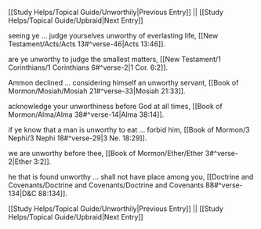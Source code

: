 [[Study Helps/Topical Guide/Unworthily|Previous Entry]]  ||  [[Study Helps/Topical Guide/Upbraid|Next Entry]]

 seeing ye ... judge yourselves unworthy of everlasting life, [[New Testament/Acts/Acts 13#^verse-46|Acts 13:46]].

 are ye unworthy to judge the smallest matters, [[New Testament/1 Corinthians/1 Corinthians 6#^verse-2|1 Cor. 6:2]].

 Ammon declined ... considering himself an unworthy servant, [[Book of Mormon/Mosiah/Mosiah 21#^verse-33|Mosiah 21:33]].

 acknowledge your unworthiness before God at all times, [[Book of Mormon/Alma/Alma 38#^verse-14|Alma 38:14]].

 if ye know that a man is unworthy to eat ... forbid him, [[Book of Mormon/3 Nephi/3 Nephi 18#^verse-29|3 Ne. 18:29]].

 we are unworthy before thee, [[Book of Mormon/Ether/Ether 3#^verse-2|Ether 3:2]].

 he that is found unworthy ... shall not have place among you, [[Doctrine and Covenants/Doctrine and Covenants/Doctrine and Covenants 88#^verse-134|D&C 88:134]].

[[Study Helps/Topical Guide/Unworthily|Previous Entry]]  ||  [[Study Helps/Topical Guide/Upbraid|Next Entry]]